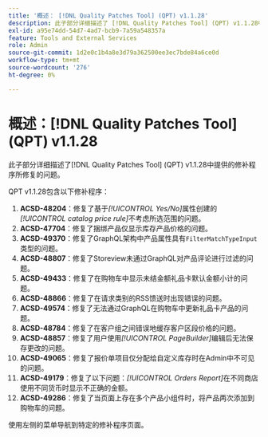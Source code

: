 ```yaml
---
title: '概述： [!DNL Quality Patches Tool] (QPT) v1.1.28'
description: 此子部分详细描述了 [!DNL Quality Patches Tool] (QPT) v1.1.28中提供的修补程序所修复的问题。
exl-id: a95e74dd-54d7-4ad7-bcb9-7a59a548357a
feature: Tools and External Services
role: Admin
source-git-commit: 1d2e0c1b4a8e3d79a362500ee3ec7bde84a6ce0d
workflow-type: tm+mt
source-wordcount: '276'
ht-degree: 0%

---
```


# 概述：[!DNL Quality Patches Tool] (QPT) v1.1.28

此子部分详细描述了[!DNL Quality Patches Tool] (QPT) v1.1.28中提供的修补程序所修复的问题。

QPT v1.1.28包含以下修补程序：

1. **ACSD-48204**：修复了基于&#x200B;*[!UICONTROL Yes/No]*&#x200B;属性创建的&#x200B;*[!UICONTROL catalog price rule]*&#x200B;不考虑所选范围的问题。
1. **ACSD-47704**：修复了捆绑产品仅显示库存产品价格的问题。
1. **ACSD-49370**：修复了GraphQL架构中产品属性具有`FilterMatchTypeInput`类型的问题。
1. **ACSD-48807**：修复了Storeview未通过GraphQL对产品评论进行过滤的问题。
1. **ACSD-49433**：修复了在购物车中显示未结金额礼品卡默认金额小计的问题。
1. **ACSD-48866**：修复了在请求类别的RSS馈送时出现错误的问题。
1. **ACSD-49574**：修复了无法通过GraphQL在购物车中更新礼品卡产品的问题。
1. **ACSD-48784**：修复了在客户组之间错误地缓存客户区段价格的问题。
1. **ACSD-48857**：修复了用户使用&#x200B;*[!UICONTROL PageBuilder]*&#x200B;编辑后无法保存更改的问题。
1. **ACSD-49065**：修复了报价单项目仅分配给自定义库存时在Admin中不可见的问题。
1. **ACSD-49179**：修复了以下问题：*[!UICONTROL Orders Report]*&#x200B;在不同商店使用不同货币时显示不正确的金额。
1. **ACSD-49286**：修复了当页面上存在多个产品小组件时，将产品两次添加到购物车的问题。

使用左侧的菜单导航到特定的修补程序页面。
